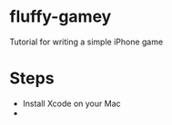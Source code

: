 # fluffy-gamey
Tutorial for writing a simple iPhone game

Steps
=====
- Install Xcode on your Mac
- 
